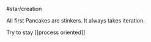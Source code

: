 #star/creation 

All first Pancakes are stinkers. It always takes iteration. 

Try to stay [[process oriented]]
